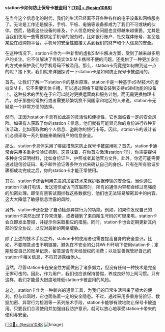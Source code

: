 **station卡如何防止保号卡被盗用？[[TG💪+ @esim1088](https://t.me/s/esim1088)]**

在当今这个信息化的时代，我们的生活已经离不开各种各样的电子设备和网络服务了。无论是工作还是娱乐，手机、平板、电脑等设备都成为了我们不可或缺的伙伴。然而，随着这些设备的普及，个人信息的安全问题也变得越来越重要。尤其是当我们使用一些需要绑定手机号的服务时，比如银行账户、社交媒体账号、甚至是某些在线购物平台，手机号的安全性直接关系到我们的财产和个人信息的安全。

在这种情况下，station卡作为一种新型的虚拟SIM卡解决方案，受到了越来越多用户的关注。它不仅解决了传统实体SIM卡携带不便的问题，还提供了一种更加安全的方式来保护我们的手机号码不被滥用。那么，station卡究竟是如何做到这一点的呢？接下来，我们就来详细探讨一下station卡是如何防止保号卡被盗用的。

首先，让我们了解一下station卡的基本原理。station卡是一种基于eSIM技术的虚拟SIM卡，它不需要实体卡槽，可以通过网络下载和安装到支持eSIM功能的设备上。这种技术的优势在于它可以随时更换运营商和服务计划，而无需更换物理卡片。对于那些经常旅行或者需要频繁切换不同国家和地区的人来说，station卡无疑是一个非常方便的选择。

然而，正因为station卡具有如此高的灵活性和便捷性，它也面临着一定的安全风险。如果有人获取了你的station卡信息，他们就有可能冒充你的身份进行各种非法活动，比如窃取你的个人信息、盗刷你的银行卡等。因此，station卡的设计者们必须采取一系列措施来确保用户的信息安全。

那么，station卡具体采用了哪些措施来防止保号卡被盗用呢？首先，station卡通常会采用多重身份验证机制。这意味着，在你首次激活station卡时，你需要提供多种身份证明材料，比如身份证件、护照或者其他官方文件。此外，你还可能需要通过短信验证码、电子邮件验证等多种方式来确认自己的身份。只有在所有验证步骤都成功完成之后，你的station卡才能正常使用。

其次，station卡还会利用先进的加密技术来保护数据传输的安全性。当你通过station卡拨打电话、发送短信或访问互联网时，所有的通信内容都会经过高强度的加密处理。即使有黑客试图拦截这些数据包，他们也无法轻易解密其中的内容。这大大降低了敏感信息泄露的风险。

另外，station卡还配备了自动检测异常行为的功能。例如，如果你发现自己的station卡突然出现了异常流量，或者接到了来自陌生号码的可疑来电，station卡会立即发出警报，并提示你采取相应的措施。同时，station卡也会定期更新其内部的安全协议，以应对最新的网络威胁。

除了上述的技术手段之外，station卡的使用者也需要提高自身的安全意识。比如，不要随意点击不明链接，避免在不安全的公共Wi-Fi环境下使用station卡；定期检查自己的账单记录，留意是否有未经授权的消费；以及妥善保管好自己的station卡相关信息，不将其透露给他人。

当然，尽管station卡在安全性方面做出了诸多努力，但没有任何一种技术是完全无懈可击的。因此，作为用户，我们也应该保持警惕，养成良好的上网习惯。只有这样，我们才能最大限度地降低station卡被盗用的风险。

总之，station卡作为一种新兴的通信工具，为我们的日常生活带来了极大的便利。但与此同时，它也面临着一定的安全隐患。不过，通过采用多重身份验证、数据加密、异常行为检测等一系列技术手段，station卡能够有效地防止保号卡被盗用。只要我们合理使用并加强自我防护意识，就可以放心地享受station卡带来的便利与安全。

[[TG💪+ @esim1088](https://t.me/s/esim1088) ![Image](https://i.postimg.cc/4NQfJmqS/Snipaste-2025-05-13-00-14-12.png)]